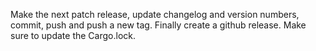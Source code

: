 Make the next patch release, update changelog and version numbers, commit, push and push a new tag.
Finally create a github release.
Make sure to update the Cargo.lock.
